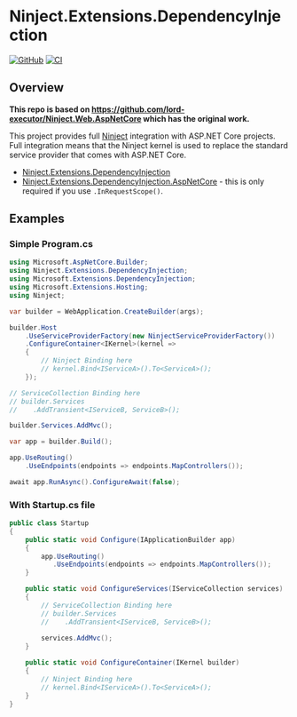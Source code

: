 # Ninject.Extensions.DependencyInjection
[![GitHub](https://img.shields.io/github/license/mashape/apistatus.svg)](https://github.com/CodeAnimal/Ninject.Extensions.DependencyInjection/blob/main/LICENSE) [![CI](https://github.com/CodeAnimal/Ninject.Extensions.DependencyInjection/actions/workflows/ci.yml/badge.svg)](https://github.com/CodeAnimal/Ninject.Extensions.DependencyInjection/actions/workflows/ci.yml)

## Overview
**This repo is based on https://github.com/lord-executor/Ninject.Web.AspNetCore which has the original work.**

This project provides full [Ninject](https://github.com/ninject/Ninject) integration with ASP.NET Core projects. Full integration means that the Ninject kernel is used to replace the standard service provider that comes with ASP.NET Core.

* [Ninject.Extensions.DependencyInjection](https://www.nuget.org/packages/Ninject.Extensions.DependencyInjection/)
* [Ninject.Extensions.DependencyInjection.AspNetCore](https://www.nuget.org/packages/Ninject.Extensions.DependencyInjection.AspNetCore/) - this is only required if you use `.InRequestScope()`.

## Examples

### Simple Program.cs
```csharp
using Microsoft.AspNetCore.Builder;
using Ninject.Extensions.DependencyInjection;
using Microsoft.Extensions.DependencyInjection;
using Microsoft.Extensions.Hosting;
using Ninject;

var builder = WebApplication.CreateBuilder(args);

builder.Host
    .UseServiceProviderFactory(new NinjectServiceProviderFactory())
    .ConfigureContainer<IKernel>(kernel =>
    {
        // Ninject Binding here
        // kernel.Bind<IServiceA>().To<ServiceA>();
    });

// ServiceCollection Binding here
// builder.Services
//    .AddTransient<IServiceB, ServiceB>();

builder.Services.AddMvc();

var app = builder.Build();

app.UseRouting()
    .UseEndpoints(endpoints => endpoints.MapControllers());

await app.RunAsync().ConfigureAwait(false);
```

### With Startup.cs file
```csharp
public class Startup
{
    public static void Configure(IApplicationBuilder app)
    {
        app.UseRouting()
           .UseEndpoints(endpoints => endpoints.MapControllers());
    }

    public static void ConfigureServices(IServiceCollection services)
    {
        // ServiceCollection Binding here
        // builder.Services
        //    .AddTransient<IServiceB, ServiceB>();
        
        services.AddMvc();
    }

    public static void ConfigureContainer(IKernel builder)
    {
	    // Ninject Binding here
        // kernel.Bind<IServiceA>().To<ServiceA>();
    }
}
```